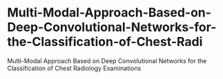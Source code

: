# Multi-Modal-Approach-Based-on-Deep-Convolutional-Networks-for-the-Classification-of-Chest-Radi
Multi-Modal Approach Based on Deep Convolutional Networks for the Classification of Chest Radiology Examinations
